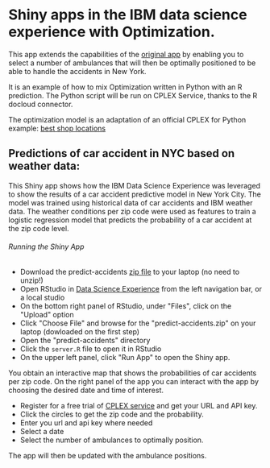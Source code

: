 # Shiny apps in the IBM data science experience with Optimization.

This app extends the capabilities of the [original app](https://github.com/IBMDataScience/dsx-shiny-apps) by enabling you to select a number of ambulances that will then be optimally positioned to be able to handle the accidents in New York.

It is an example of how to mix Optimization written in Python with an R prediction.
The Python script will be run on CPLEX Service, thanks to the R docloud connector.

The optimization model is an adaptation of an official CPLEX for Python example: [best shop locations](https://github.com/IBMDecisionOptimization/docplex-examples/blob/master/examples/mp/jupyter/chicago_coffee_shops.ipynb)

## Predictions of car accident in NYC based on weather data:

This Shiny app shows how the IBM Data Science Experience was leveraged to show the results of a car accident predictive model in New York City. The model was trained using historical data of car accidents and IBM weather data. The weather conditions per zip code were used as features to train a logistic regression model that predicts the probability of a car accident at the zip code level. 

###### Running the Shiny App
- Download the predict-accidents [zip file](https://github.com/IBMDecisionOptimization/DOcplexcloud-R-predict-accidents-sample/archive/master.zip) to your laptop (no need to unzip!)
- Open RStudio in [Data Science Experience](http://datascience.ibm.com/) from the left navigation bar, or a local studio
- On the bottom right panel of RStudio, under "Files", click on the "Upload" option
- Click "Choose File" and browse for the "predict-accidents.zip" on your laptop (dowloaded on the first step)
- Open the "predict-accidents" directory
- Click the `server.R` file to open it in RStudio
- On the upper left panel, click "Run App" to open the Shiny app.

You obtain an interactive map that shows the probabilities of car accidents per zip code. On the right panel of the app you can interact with the app by choosing the desired date and time of interest. 

- Register for a free trial of [CPLEX service](https://dropsolve-oaas.docloud.ibmcloud.com/software/analytics/docloud) and get your URL and API key.
- Click the circles to get the zip code and the probability.
- Enter you url and api key where needed
- Select a date
- Select the number of ambulances to optimally position.

The app will then be updated with the ambulance positions.
